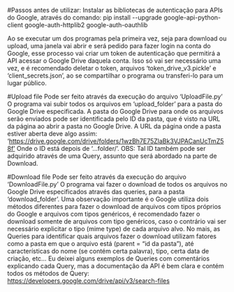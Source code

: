 #Passos antes de utilizar: 
Instalar as bibliotecas de autenticação para APIs do Google, através do comando:
pip install --upgrade google-api-python-client google-auth-httplib2 google-auth-oauthlib

Ao se executar um dos programas pela primeira vez, seja para download ou upload, uma janela vai abrir e será pedido para fazer login na conta do Google, 
esse processo vai criar um token de autenticação que permitirá a API acessar o Google Drive daquela conta. Isso só vai ser necessário uma vez, 
e é recomendado deletar o token, arquivos ‘token_drive_v3.pickle’ e ‘client_secrets.json’, ao se compartilhar o programa ou transferi-lo para um lugar público.


#Upload file
Pode ser feito através da execução do arquivo ‘UploadFile.py’
O programa vai subir todos os arquivos em ‘upload_folder’ para a pasta do Google Drive especificada.
A pasta do Google Drive para onde os arquivos serão enviados pode ser identificada pelo ID da pasta, que é visto na URL da página ao abrir a pasta no Google Drive.
A URL da página onde a pasta estiver aberta deve algo assim: ‘https://drive.google.com/drive/folders/1wzBh7E75ZlaBk3VJPACanUcTmZ58f’
Onde o ID está depois de ‘...folder/’.
OBS: Tal ID também pode ser adquirido através de uma Query, assunto que será abordado na parte de Download.

#Download file
Pode ser feito através da execução do arquivo ‘DownloadFile.py’
O programa vai fazer o download de todos os arquivos no Google Drive especificados através das queries, para a pasta ‘download_folder’.
Uma observação importante é o Google utiliza dois métodos diferentes para fazer o download de arquivos com tipos próprios do Google e arquivos com tipos genéricos, 
é recomendado fazer o download somente de arquivos com tipo genéricos, caso o contrário vai ser necessário explicitar o tipo (mime type) de cada arquivo alvo.
No mais, as Queries para identificar quais arquivos fazer o download utilizam fatores como a pasta em que o arquivo está (parent = “id da pasta”), 
até características do nome (se contém certa palavra), tipo, certa data de criação, etc… Eu deixei alguns exemplos de Queries com comentários explicando cada Query, 
mas a documentação da API é bem clara e contém todos os métodos de Query:
https://developers.google.com/drive/api/v3/search-files
